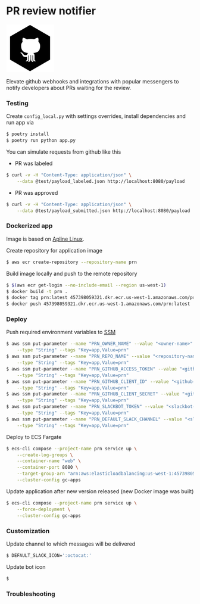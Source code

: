 # PR review notifier

![octobot](icon.png)

Elevate github webhooks and integrations with popular messengers to notify 
developers about PRs waiting for the review.

### Testing

Create `config_local.py` with settings overrides, install dependencies and run 
app via

```bash
$ poetry install
$ poetry run python app.py
```

You can simulate requests from github like this

* PR was labeled

```bash
$ curl -v -H "Content-Type: application/json" \
    --data @test/payload_labeled.json http://localhost:8080/payload
```

* PR was approved

```bash
$ curl -v -H "Content-Type: application/json" \
    --data @test/payload_submitted.json http://localhost:8080/payload
```

### Dockerized app

Image is based on [Apline Linux](https://alpinelinux.org/).

Create repository for application image

```bash
$ aws ecr create-repository --repository-name prn
```

Build image locally and push to the remote repository

```bash
$ $(aws ecr get-login --no-include-email --region us-west-1)
$ docker build -t prn .
$ docker tag prn:latest 457398059321.dkr.ecr.us-west-1.amazonaws.com/prn:latest
$ docker push 457398059321.dkr.ecr.us-west-1.amazonaws.com/prn:latest
```

### Deploy

Push required environment variables to [SSM](https://docs.aws.amazon.com/systems-manager/latest/userguide/what-is-systems-manager.html)

```bash
$ aws ssm put-parameter --name "PRN_OWNER_NAME" --value "<owner-name>" \
    --type "String" --tags "Key=app,Value=prn"
$ aws ssm put-parameter --name "PRN_REPO_NAME" --value "<repository-name>" \
    --type "String" --tags "Key=app,Value=prn"
$ aws ssm put-parameter --name "PRN_GITHUB_ACCESS_TOKEN" --value "<github-access-token>" \
    --type "String" --tags "Key=app,Value=prn"
$ aws ssm put-parameter --name "PRN_GITHUB_CLIENT_ID" --value "<github-client-id>" \
    --type "String" --tags "Key=app,Value=prn"
$ aws ssm put-parameter --name "PRN_GITHUB_CLIENT_SECRET" --value "<github-client-secret>" \
    --type "String" --tags "Key=app,Value=prn"
$ aws ssm put-parameter --name "PRN_SLACKBOT_TOKEN" --value "<slackbot-token>" \
    --type "String" --tags "Key=app,Value=prn"
$ aws ssm put-parameter --name "PRN_DEFAULT_SLACK_CHANNEL" --value "<slack-channel>" \
    --type "String" --tags "Key=app,Value=prn"
```

Deploy to ECS Fargate

```bash
$ ecs-cli compose --project-name prn service up \
    --create-log-groups \
    --container-name "web" \
    --container-port 8080 \
    --target-group-arn "arn:aws:elasticloadbalancing:us-west-1:457398059321:targetgroup/prn-gc-apps-tg/d85d5e98f02e83ec" \
    --cluster-config gc-apps
```

Update application after new version released (new Docker image was built)

```bash
$ ecs-cli compose --project-name prn service up \
    --force-deployment \
    --cluster-config gc-apps
```

### Customization

Update channel to which messages will be delivered

```bash
$ DEFAULT_SLACK_ICON=':octocat:'
```

Update bot icon

```bash
$ 
```

### Troubleshooting



